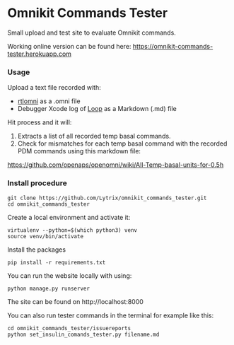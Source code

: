 # Omnikit Commands Tester #

Small upload and test site to evaluate Omnikit commands.

Working online version can be found here:
https://omnikit-commands-tester.herokuapp.com

### Usage ###

Upload a text file recorded with:
- [rtlomni](https://github.com/openaps/openomni) as a .omni file
- Debugger Xcode log of [Loop](https://github.com/LoopKit/Loop) as a Markdown (.md) file

Hit process and it will:
1. Extracts a list of all recorded temp basal commands.
2. Check for mismatches for each temp basal command with the recorded PDM commands using this markdown file: 

https://github.com/openaps/openomni/wiki/All-Temp-basal-units-for-0.5h

### Install procedure ###

```
git clone https://github.com/Lytrix/omnikit_commands_tester.git 
cd omnikit_commands_tester
```

Create a local environment and activate it:
```
virtualenv --python=$(which python3) venv
source venv/bin/activate
```

Install the packages 
```
pip install -r requirements.txt
```

You can run the website locally with using:
```
python manage.py runserver
```

The site can be found on http://localhost:8000</br>

You can also run tester commands in the terminal for example like this:
```
cd omnikit_commands_tester/issuereports
python set_insulin_comands_tester.py filename.md
```

